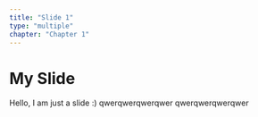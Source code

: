 ```yaml
---
title: "Slide 1"
type: "multiple"
chapter: "Chapter 1"
---
```

# My Slide
Hello,
I am just a slide :)
qwerqwerqwerqwer
qwerqwerqwerqwer